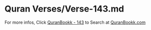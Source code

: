 # Quran Verses/Verse-143.md 

For more infos, Click [QuranBookk - 143](https://www.quranbookk.com/quran/search?q=143) to Search at [QuranBookk.com](http://quranbookk.com/)